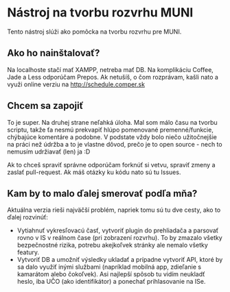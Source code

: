 # Nástroj na tvorbu rozvrhu MUNI

Tento nástroj slúži ako pomôcka na tvorbu rozvrhu pre MUNI.

## Ako ho nainštalovať?

Na localhoste stačí mať XAMPP, netreba mať DB. Na komplikáciu Coffee, Jade a Less odporúčam Prepos.
Ak netušíš, o čom rozprávam, kašli nato a využi online verziu na http://schedule.comper.sk

## Chcem sa zapojiť

To je super. Na druhej strane neľahká úloha. Mal som málo času na tvorbu scriptu, takže ťa nesmú prekvapiť hlúpo pomenované premenné/funkcie, chýbajúce komentáre a podobne.
V podstate vždy bolo niečo užitočnejšie na práci než údržba a to je vlastne dôvod, prečo je to open source - nech to nemusím udržiavať (len) ja :D

Ak to chceš spraviť správne odporúčam forknúť si vetvu, spraviť zmeny a zaslať pull-request. Ak máš otázky ku kódu nato sú tu Issues.

## Kam by to malo ďalej smerovať podľa mňa?

Aktuálna verzia rieši najväčší problém, napriek tomu sú tu dve cesty, ako to ďalej rozvinúť:
* Vytiahnuť vykresľovacú časť, vytvoriť plugin do prehliadača a parsovať rovno v IS v reálnom čase (pri zobrazení rozvrhu). To by zmazalo všetky bezpečnostné rizika, potrebu akejkoľvek stránky ale nemalo všetky featury.
* Vytvoriť DB a umožniť výsledky ukladať a prípadne vytvoriť API, ktoré by sa dalo využiť inými službami (napríklad mobilná app, zdieľanie s kamarátom alebo čokoľvek). Asi najlepší spôsob tu vidím neukladť heslo, iba UČO (ako identifikátor) a ponechať prihlasovanie na ISe.
